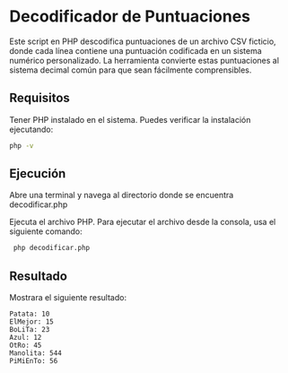 # Decodificador de Puntuaciones

Este script en PHP descodifica puntuaciones de un archivo CSV ficticio, donde cada línea contiene una puntuación codificada en un sistema numérico personalizado. La herramienta convierte estas puntuaciones al sistema decimal común para que sean fácilmente comprensibles.

## Requisitos

Tener PHP instalado en el sistema. Puedes verificar la instalación ejecutando:
   ```bash
   php -v
````

## Ejecución 

Abre una terminal y navega al directorio donde se encuentra decodificar.php

Ejecuta el archivo PHP. Para ejecutar el archivo desde la consola, usa el siguiente comando:

  ```bash
   php decodificar.php
 ``` 

## Resultado 
Mostrara el siguiente resultado:
 ````
Patata: 10
ElMejor: 15
BoLiTa: 23
Azul: 12
OtRo: 45
Manolita: 544
PiMiEnTo: 56
